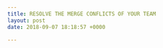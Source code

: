 ```yaml
---
title: RESOLVE THE MERGE CONFLICTS OF YOUR TEAM
layout: post
date: 2018-09-07 18:18:57 +0000

---
```

